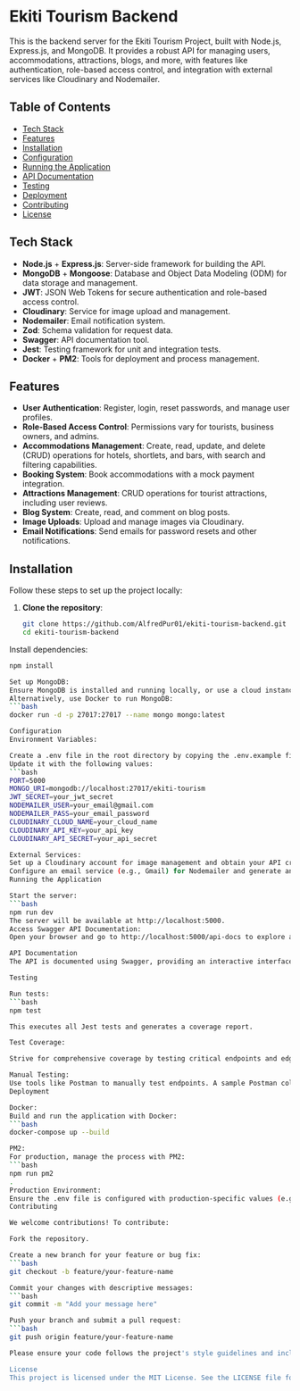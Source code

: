 # Ekiti Tourism Backend

This is the backend server for the Ekiti Tourism Project, built with Node.js, Express.js, and MongoDB. It provides a robust API for managing users, accommodations, attractions, blogs, and more, with features like authentication, role-based access control, and integration with external services like Cloudinary and Nodemailer.

## Table of Contents

- [Tech Stack](#tech-stack)
- [Features](#features)
- [Installation](#installation)
- [Configuration](#configuration)
- [Running the Application](#running-the-application)
- [API Documentation](#api-documentation)
- [Testing](#testing)
- [Deployment](#deployment)
- [Contributing](#contributing)
- [License](#license)

## Tech Stack

- **Node.js** + **Express.js**: Server-side framework for building the API.
- **MongoDB** + **Mongoose**: Database and Object Data Modeling (ODM) for data storage and management.
- **JWT**: JSON Web Tokens for secure authentication and role-based access control.
- **Cloudinary**: Service for image upload and management.
- **Nodemailer**: Email notification system.
- **Zod**: Schema validation for request data.
- **Swagger**: API documentation tool.
- **Jest**: Testing framework for unit and integration tests.
- **Docker** + **PM2**: Tools for deployment and process management.

## Features

- **User Authentication**: Register, login, reset passwords, and manage user profiles.
- **Role-Based Access Control**: Permissions vary for tourists, business owners, and admins.
- **Accommodations Management**: Create, read, update, and delete (CRUD) operations for hotels, shortlets, and bars, with search and filtering capabilities.
- **Booking System**: Book accommodations with a mock payment integration.
- **Attractions Management**: CRUD operations for tourist attractions, including user reviews.
- **Blog System**: Create, read, and comment on blog posts.
- **Image Uploads**: Upload and manage images via Cloudinary.
- **Email Notifications**: Send emails for password resets and other notifications.

## Installation

Follow these steps to set up the project locally:

1. **Clone the repository**:
   ```bash
   git clone https://github.com/AlfredPur01/ekiti-tourism-backend.git
   cd ekiti-tourism-backend
Install dependencies:
```bash
npm install

Set up MongoDB:
Ensure MongoDB is installed and running locally, or use a cloud instance (e.g., MongoDB Atlas).
Alternatively, use Docker to run MongoDB:
```bash
docker run -d -p 27017:27017 --name mongo mongo:latest

Configuration
Environment Variables:

Create a .env file in the root directory by copying the .env.example file.
Update it with the following values:
```bash
PORT=5000
MONGO_URI=mongodb://localhost:27017/ekiti-tourism
JWT_SECRET=your_jwt_secret
NODEMAILER_USER=your_email@gmail.com
NODEMAILER_PASS=your_email_password
CLOUDINARY_CLOUD_NAME=your_cloud_name
CLOUDINARY_API_KEY=your_api_key
CLOUDINARY_API_SECRET=your_api_secret

External Services:
Set up a Cloudinary account for image management and obtain your API credentials.
Configure an email service (e.g., Gmail) for Nodemailer and generate an app-specific password if needed.
Running the Application

Start the server:
```bash
npm run dev
The server will be available at http://localhost:5000.
Access Swagger API Documentation:
Open your browser and go to http://localhost:5000/api-docs to explore and test the API endpoints.

API Documentation
The API is documented using Swagger, providing an interactive interface to explore endpoints, request parameters, and responses. Access it at /api-docs when the server is running.

Testing

Run tests:
```bash
npm test

This executes all Jest tests and generates a coverage report.

Test Coverage:

Strive for comprehensive coverage by testing critical endpoints and edge cases.

Manual Testing:
Use tools like Postman to manually test endpoints. A sample Postman collection is included in the repository.
Deployment

Docker:
Build and run the application with Docker:
```bash
docker-compose up --build

PM2:
For production, manage the process with PM2:
```bash
npm run pm2
.
Production Environment:
Ensure the .env file is configured with production-specific values (e.g., a remote MongoDB URI).
Contributing

We welcome contributions! To contribute:

Fork the repository.

Create a new branch for your feature or bug fix:
```bash
git checkout -b feature/your-feature-name

Commit your changes with descriptive messages:
```bash
git commit -m "Add your message here"

Push your branch and submit a pull request:
```bash
git push origin feature/your-feature-name

Please ensure your code follows the project's style guidelines and includes relevant tests.

License
This project is licensed under the MIT License. See the LICENSE file for more details.
